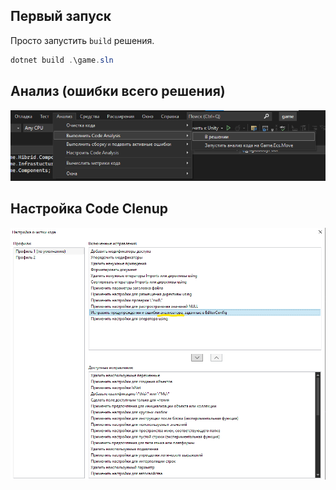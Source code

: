 ## Первый запуск

Просто запустить `build` решения.

```PowerShell
dotnet build .\game.sln
```

## Анализ (ошибки всего решения)

![Alt text](first-start-analysis.png)

## Настройка Code Clenup

![Alt text](first-start-сode-сlenup.png)
